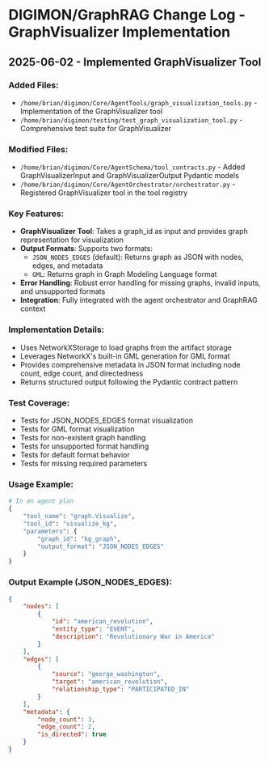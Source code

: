 # DIGIMON/GraphRAG Change Log - GraphVisualizer Implementation

## 2025-06-02 - Implemented GraphVisualizer Tool

### Added Files:
- `/home/brian/digimon/Core/AgentTools/graph_visualization_tools.py` - Implementation of the GraphVisualizer tool
- `/home/brian/digimon/testing/test_graph_visualization_tool.py` - Comprehensive test suite for GraphVisualizer

### Modified Files:
- `/home/brian/digimon/Core/AgentSchema/tool_contracts.py` - Added GraphVisualizerInput and GraphVisualizerOutput Pydantic models
- `/home/brian/digimon/Core/AgentOrchestrator/orchestrator.py` - Registered GraphVisualizer tool in the tool registry

### Key Features:
- **GraphVisualizer Tool**: Takes a graph_id as input and provides graph representation for visualization
- **Output Formats**: Supports two formats:
  - `JSON_NODES_EDGES` (default): Returns graph as JSON with nodes, edges, and metadata
  - `GML`: Returns graph in Graph Modeling Language format
- **Error Handling**: Robust error handling for missing graphs, invalid inputs, and unsupported formats
- **Integration**: Fully integrated with the agent orchestrator and GraphRAG context

### Implementation Details:
- Uses NetworkXStorage to load graphs from the artifact storage
- Leverages NetworkX's built-in GML generation for GML format
- Provides comprehensive metadata in JSON format including node count, edge count, and directedness
- Returns structured output following the Pydantic contract pattern

### Test Coverage:
- Tests for JSON_NODES_EDGES format visualization
- Tests for GML format visualization  
- Tests for non-existent graph handling
- Tests for unsupported format handling
- Tests for default format behavior
- Tests for missing required parameters

### Usage Example:
```python
# In an agent plan
{
    "tool_name": "graph.Visualize",
    "tool_id": "visualize_kg",
    "parameters": {
        "graph_id": "kg_graph",
        "output_format": "JSON_NODES_EDGES"
    }
}
```

### Output Example (JSON_NODES_EDGES):
```json
{
    "nodes": [
        {
            "id": "american_revolution",
            "entity_type": "EVENT",
            "description": "Revolutionary War in America"
        }
    ],
    "edges": [
        {
            "source": "george_washington",
            "target": "american_revolution",
            "relationship_type": "PARTICIPATED_IN"
        }
    ],
    "metadata": {
        "node_count": 3,
        "edge_count": 2,
        "is_directed": true
    }
}
```
